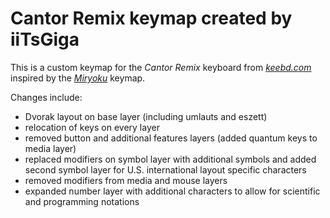 # Cantor Remix keymap created by iiTsGiga 

This is a custom keymap for the *Cantor Remix* keyboard from *[keebd.com](https://keebd.com/products/cantor-remix-keyboard-kit)* inspired by the *[Miryoku](https://github.com/manna-harbour/miryoku/)* keymap.

Changes include:

- Dvorak layout on base layer (including umlauts and eszett)
- relocation of keys on every layer
- removed button and additional features layers (added quantum keys to media layer)
- replaced modifiers on symbol layer with additional symbols and added second symbol layer for U.S. international layout specific characters
- removed modifiers from media and mouse layers
- expanded number layer with additional characters to allow for scientific and programming notations
